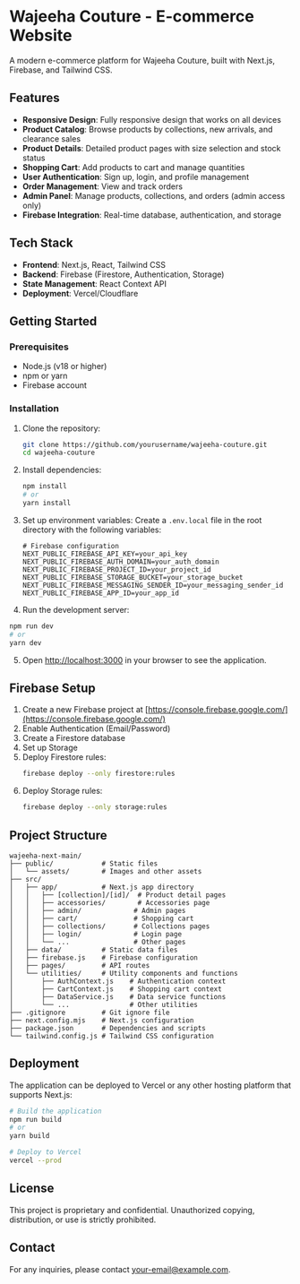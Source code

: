 # Wajeeha Couture - E-commerce Website

A modern e-commerce platform for Wajeeha Couture, built with Next.js, Firebase, and Tailwind CSS.

## Features

- **Responsive Design**: Fully responsive design that works on all devices
- **Product Catalog**: Browse products by collections, new arrivals, and clearance sales
- **Product Details**: Detailed product pages with size selection and stock status
- **Shopping Cart**: Add products to cart and manage quantities
- **User Authentication**: Sign up, login, and profile management
- **Order Management**: View and track orders
- **Admin Panel**: Manage products, collections, and orders (admin access only)
- **Firebase Integration**: Real-time database, authentication, and storage

## Tech Stack

- **Frontend**: Next.js, React, Tailwind CSS
- **Backend**: Firebase (Firestore, Authentication, Storage)
- **State Management**: React Context API
- **Deployment**: Vercel/Cloudflare

## Getting Started

### Prerequisites

- Node.js (v18 or higher)
- npm or yarn
- Firebase account

### Installation

1. Clone the repository:
   ```bash
   git clone https://github.com/yourusername/wajeeha-couture.git
   cd wajeeha-couture
   ```

2. Install dependencies:
   ```bash
   npm install
   # or
   yarn install
   ```

3. Set up environment variables:
   Create a `.env.local` file in the root directory with the following variables:
   ```
   # Firebase configuration
   NEXT_PUBLIC_FIREBASE_API_KEY=your_api_key
   NEXT_PUBLIC_FIREBASE_AUTH_DOMAIN=your_auth_domain
   NEXT_PUBLIC_FIREBASE_PROJECT_ID=your_project_id
   NEXT_PUBLIC_FIREBASE_STORAGE_BUCKET=your_storage_bucket
   NEXT_PUBLIC_FIREBASE_MESSAGING_SENDER_ID=your_messaging_sender_id
   NEXT_PUBLIC_FIREBASE_APP_ID=your_app_id
   ```

4. Run the development server:
```bash
npm run dev
# or
yarn dev
```

5. Open [http://localhost:3000](http://localhost:3000) in your browser to see the application.

## Firebase Setup

1. Create a new Firebase project at [https://console.firebase.google.com/](https://console.firebase.google.com/)
2. Enable Authentication (Email/Password)
3. Create a Firestore database
4. Set up Storage
5. Deploy Firestore rules:
   ```bash
   firebase deploy --only firestore:rules
   ```
6. Deploy Storage rules:
   ```bash
   firebase deploy --only storage:rules
   ```

## Project Structure

```
wajeeha-next-main/
├── public/            # Static files
│   └── assets/        # Images and other assets
├── src/
│   ├── app/           # Next.js app directory
│   │   ├── [collection]/[id]/  # Product detail pages
│   │   ├── accessories/        # Accessories page
│   │   ├── admin/             # Admin pages
│   │   ├── cart/              # Shopping cart
│   │   ├── collections/       # Collections pages
│   │   ├── login/             # Login page
│   │   └── ...                # Other pages
│   ├── data/          # Static data files
│   ├── firebase.js    # Firebase configuration
│   ├── pages/         # API routes
│   └── utilities/     # Utility components and functions
│       ├── AuthContext.js    # Authentication context
│       ├── CartContext.js    # Shopping cart context
│       ├── DataService.js    # Data service functions
│       └── ...               # Other utilities
├── .gitignore         # Git ignore file
├── next.config.mjs    # Next.js configuration
├── package.json       # Dependencies and scripts
└── tailwind.config.js # Tailwind CSS configuration
```

## Deployment

The application can be deployed to Vercel or any other hosting platform that supports Next.js:

```bash
# Build the application
npm run build
# or
yarn build

# Deploy to Vercel
vercel --prod
```

## License

This project is proprietary and confidential. Unauthorized copying, distribution, or use is strictly prohibited.

## Contact

For any inquiries, please contact [your-email@example.com](mailto:your-email@example.com).

